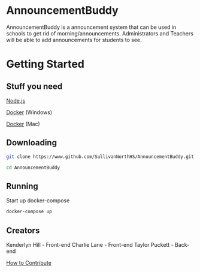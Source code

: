 # AnnouncementBuddy
AnnouncementBuddy is a announcement system that can be used in schools to get rid of morning/announcements. Administrators and Teachers will be able to add announcements for students to see. 

# Getting Started

## Stuff you need
[Node.js](https://nodejs.org/en/)

[Docker](https://www.docker.com/docker-windows) (Windows)

[Docker](https://www.docker.com/docker-mac) (Mac)

## Downloading
```bash
git clone https://www.github.com/SullivanNorthHS/AnnouncementBuddy.git
```
```bash
cd AnnouncementBuddy
```
## Running
Start up docker-compose
```bash
docker-compose up
```

## Creators
Kenderlyn Hill - Front-end
Charlie Lane - Front-end
Taylor Puckett - Back-end

[How to Contribute](CONTRIBUTE.md)

